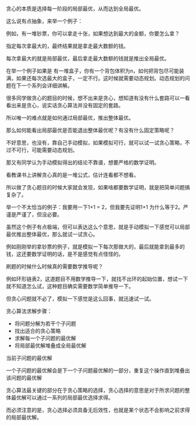 
贪心的本质是选择每一阶段的局部最优，从而达到全局最优。 

这么说有点抽象，来举一个例子：

例如，有一堆钞票，你可以拿走十张，如果想达到最大的金额，你要怎么拿？ 

指定每次拿最大的，最终结果就是拿走最大数额的钱。

每次拿最大的就是局部最优，最后拿走最大数额的钱就是推出全局最优。

在举一个例子如果是 有一堆盒子，你有一个背包体积为n，如何把背包尽可能装满，如果还每次选最大的盒子，一定不行。这时候就需要动态规划。动态规划的问题在下一个系列会详细讲解。



很多同学做贪心的题目的时候，想不出来是贪心，想知道有没有什么套路可以一看看出来是贪心，说实话贪心算法并没有固定的套路。

所以唯一的难点就是如何通过局部最优，推出整体最优。 

那么如何能看出局部最优是否能退出整体最优呢？有没有什么固定策略呢？

不好意思，也没有，靠自己手动模拟，如果模拟可行，就可以试一试贪心策略，不过不可行，可能需要动态规划。

那又有同学认为手动模拟得出的结论不靠谱，想要严格的数学证明。 

看教课书上讲解贪心真的是一堆公式，估计连看都不想看。

所以做了贪心题目的时候大家就会发现，如果啥都要数学证明，就是把简单问题搞复杂了。

举一个不太恰当的例子：我要用一下1+1 = 2，但我要先证明1+1 为什么等于2。严谨是严谨了，但没必要。

虽然这个例子有点极端，但可以表达这么个意思，就是手动模拟一下感觉可以局部最优推出整体最优，那么就试一试贪心。

例如刚刚举的拿钞票的例子，就是模拟一下每次那做大的，最后就能拿到最多的钱，这还要数学证明的话，是不是感觉有点怪怪的。

刷题的时候什么时候真的需要数学推导呢？ 

例如环形链表2，这道题目不用数学推导一下，就找不出环的起始位置，想试一下就不知道怎么试，这种题目确实需要数学简单推导一下。

但贪心问题就不必了，模拟一下感觉是这么回事，就迅速试一试。

贪心算法求解步骤：

* 将问题分解为若干个子问题
* 找出适合的贪心策略
* 求解每一个子问题的最优解
* 将局部最优解堆叠成全局最优解


当前子问题的最优解

一个子问题的最优解会是下一个子问题最优解的一部分，重复这个操作直到堆叠出该问题的最优解 

贪心算法最关键的部分在于贪心策略的选择，贪心选择的意思是对于所求问题的整体最优解可以通过一系列的局部最优选择求得。

而必须注意的是，贪心选择必须具备无后效性，也就是某个状态不会影响之前求得的局部最优解。

